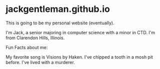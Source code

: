 # jackgentleman.github.io


This is going to be my personal website (eventually).

I'm Jack, a senior majoring in computer science with a minor in CTD. I'm from Clarendon Hills, Illinois.

Fun Facts about me:

My favorite song is Visions by Haken.
I've chipped a tooth in a mosh pit before.
I've lived with a murderer.